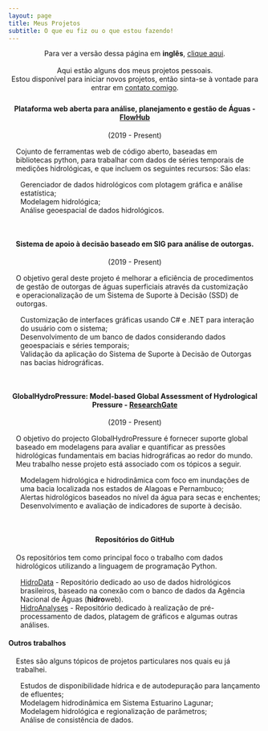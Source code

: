 ```yaml
---
layout: page
title: Meus Projetos
subtitle: O que eu fiz ou o que estou fazendo!
---
```

<div style="text-align: center;margin-bottom: 25px">
Para ver a versão dessa página em <b>inglês</b>, <a href="/projects">clique aqui</a>.<br>
<br>
Aqui estão alguns dos meus projetos pessoais.<br>
Estou disponível para iniciar novos projetos, então sinta-se à vontade para entrar em <a href="/sobremim">contato comigo</a>.
</div>

<div style="text-align: center;margin-bottom: 10px">
<h4>Plataforma web aberta para análise, planejamento e gestão de Águas - <a href="http://flowhub.com.br/" target="_blank">FlowHub</a>
</h4>
<p style="margin:0px;font-size: 14px">(2019 - Present)</p>
</div>
<p style="margin:15px">Cojunto de ferramentas web de código aberto, baseadas em bibliotecas python, para trabalhar com dados de séries 
temporais de medições hidrológicas, e que incluem os seguintes recursos: São elas:</p>
<ul style="list-style: none;">
<li><i class="fa fa-table" aria-hidden="true"></i> Gerenciador de dados hidrológicos com plotagem gráfica e análise estatística;</li>
<li><i class="fa fa-cogs" aria-hidden="true"></i> Modelagem hidrológica;</li>
<li><i class="fa fa-globe"></i> Análise geoespacial de dados hidrológicos.</li>
</ul>

<div style="text-align: center;margin-bottom: 10px;margin-top: 50px">
<h4>Sistema de apoio à decisão baseado em SIG para análise de outorgas.
</h4>
<p style="margin:0px;font-size: 14px">(2019 - Present)</p>
</div>
<p style="margin: 15px">O objetivo geral deste projeto é melhorar a eficiência de procedimentos de gestão de outorgas de águas superficiais através da customização e operacionalização de um Sistema de Suporte à Decisão (SSD) de outorgas.</p>
<ul style="list-style: none;">
<li><i class="fa fa-desktop" aria-hidden="true"></i> Customização de interfaces gráficas usando C# e .NET para interação do usuário com o sistema;</li>
<li><i class="fa fa-database" aria-hidden="true"></i> Desenvolvimento de um banco de dados considerando dados geoespaciais e séries temporais;</li>
<li><i class="fa fa-tint" aria-hidden="true"></i> Validação da aplicação do Sistema de Suporte à Decisão de Outorgas nas bacias hidrográficas.</li>
</ul>

<div style="text-align: center;margin-bottom: 10px;margin-top: 50px">
<h4>GlobalHydroPressure: Model-based Global Assessment of Hydrological Pressure - <a href="https://www.researchgate.net/project/GlobalHydroPressure-Model-based-Global-Assessment-of-Hydrological-Pressure" target="_blank">ResearchGate</a>
</h4>
<p style="margin:0px;font-size: 14px">(2019 - Present)</p>
</div>
<p style="margin:15px">O objetivo do projecto GlobalHydroPressure é fornecer suporte global baseado em modelagens para avaliar e quantificar as pressões hidrológicas fundamentais em bacias hidrográficas ao redor do mundo.
Meu trabalho nesse projeto está associado com os tópicos a seguir.</p>
<ul style="list-style: none;">
<li><i class="fa fa-cogs" aria-hidden="true"></i> Modelagem hidrológica e hidrodinâmica com foco em inundações de uma bacia localizada nos estados de Alagoas e Pernambuco;</li>
<li><i class="fa fa-exclamation-triangle" aria-hidden="true"></i> Alertas hidrológicos baseados no nível da água para secas e enchentes;</li>
<li><i class="fa fa-file" aria-hidden="true"></i> Desenvolvimento e avaliação de indicadores de suporte à decisão.</li>
</ul>

<div style="text-align: center;margin-bottom: 10px;margin-top: 50px">
<h4>Repositórios do GitHub
</h4>
</div>
<p style="margin:15px">Os repositórios tem como principal foco o trabalho com dados hidrológicos utilizando a linguagem de programação Python.</p>
<ul style="list-style: none;">
<li><i class="fa fa-folder-open" aria-hidden="true"></i> <a href="https://github.com/wallissoncarvalho/HidroData" target="_blank">HidroData</a> -
Repositório dedicado ao uso de dados hidrológicos brasileiros, baseado na conexão com o banco de dados da Agência Nacional de Águas (<b>hidro</b>web).</li>
<li><i class="fa fa-folder-open" aria-hidden="true"></i> <a href="https://github.com/wallissoncarvalho/HydroAnalyses" target="_blank">HidroAnalyses</a> -
Repositório dedicado à realização de pré-processamento de dados, platagem de gráficos e algumas outras análises.</li>
</ul>

#### Outros trabalhos
<p style="margin:15px">Estes são alguns tópicos de projetos particulares nos quais eu já trabalhei.</p>
<ul style="list-style: none;">
<li><i class="fa fa-check" aria-hidden="true"></i> Estudos de disponibilidade hídrica e de autodepuração para lançamento de efluentes;</li>
<li><i class="fa fa-check" aria-hidden="true"></i> Modelagem hidrodinâmica em Sistema Estuarino Lagunar;</li>
<li><i class="fa fa-check" aria-hidden="true"></i> Modelagem hidrológica e regionalização de parâmetros;</li>
<li><i class="fa fa-check" aria-hidden="true"></i> Análise de consistência de dados.</li>
</ul>